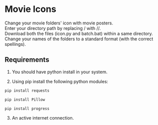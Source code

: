 # Movie Icons
Change your movie folders' icon with movie posters.  
Enter your directory path by replacing / with //.  
Download both the files (icon.py and batch.bat) within a same directory.  
Change your names of the folders to a standard format (with the correct spellings).  
## Requirements
1. You should have python install in your system.

2. Using pip install the following python modules:  
```python
pip install requests

pip install Pillow

pip install progress
```
3. An active internet connection.

